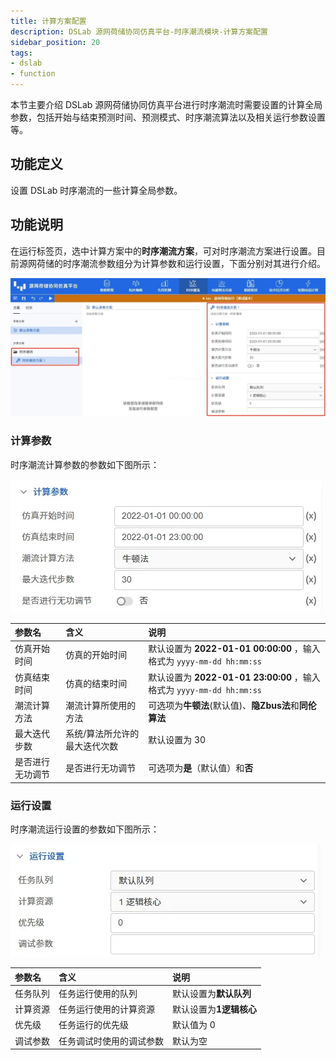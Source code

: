 ```yaml
---
title: 计算方案配置
description: DSLab 源网荷储协同仿真平台-时序潮流模块-计算方案配置
sidebar_position: 20
tags:
- dslab
- function
---
```


本节主要介绍 DSLab 源网荷储协同仿真平台进行时序潮流时需要设置的计算全局参数，包括开始与结束预测时间、预测模式、时序潮流算法以及相关运行参数设置等。

## 功能定义

设置 DSLab 时序潮流的一些计算全局参数。

## 功能说明

在运行标签页，选中计算方案中的**时序潮流方案**，可对时序潮流方案进行设置。目前源网荷储的时序潮流参数组分为计算参数和运行设置，下面分别对其进行介绍。

![时序潮流计算方案](./configuration.png "时序潮流计算方案")

### 计算参数

时序潮流计算参数的参数如下图所示：

![时序潮流计算参数](./basic.png "时序潮流计算参数")

| 参数名 | 含义 | 说明 |
| :--- | :--- | :--- | 
| 仿真开始时间 | 仿真的开始时间 | 默认设置为 **2022-01-01 00:00:00** ，输入格式为 `yyyy-mm-dd hh:mm:ss` |
| 仿真结束时间 | 仿真的结束时间 | 默认设置为 **2022-01-01 23:00:00** ，输入格式为 `yyyy-mm-dd hh:mm:ss` |
| 潮流计算方法 | 潮流计算所使用的方法 | 可选项为**牛顿法**(默认值)、**隐Zbus法**和**同伦算法**|
| 最大迭代步数 | 系统/算法所允许的最大迭代次数 | 默认设置为 30|
| 是否进行无功调节 | 是否进行无功调节 | 可选项为**是**（默认值）和**否** |


### 运行设置

时序潮流运行设置的参数如下图所示：

![时序潮流运行设置](./run.png "时序潮流运行设置")

| 参数名 | 含义 | 说明 |
| :--- | :--- | :--- | 
| 任务队列 | 任务运行使用的队列 | 默认设置为**默认队列** |
| 计算资源 | 任务运行使用的计算资源 | 默认设置为**1逻辑核心** |
| 优先级 | 任务运行的优先级 | 默认值为 0 |
| 调试参数 | 任务调试时使用的调试参数 | 默认为空 |

<!-- ## 常见问题 -->

